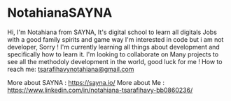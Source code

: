 # NotahianaSAYNA
Hi, I'm Notahiana from SAYNA, It's digital school to learn all digitals Jobs with a good family spirits and game way 
I'm interested in code but i am not developer, Sorry !
I'm currently learning all things about development and specifically how to learn it. 
I'm looking to collaborate on Many projects to see all the methodoly development in the world, good luck for me ! 
How to reach me: tsarafihavynotahiana@gmail.com 

More about SAYNA : https://sayna.io/
More about Me : https://www.linkedin.com/in/notahiana-tsarafihavy-bb0860236/
